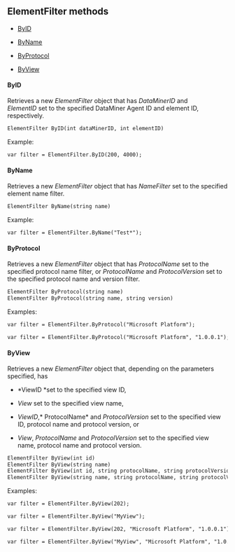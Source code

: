 ## ElementFilter methods

- [ByID](#byid)

- [ByName](#byname)

- [ByProtocol](#byprotocol)

- [ByView](#byview)

#### ByID

Retrieves a new *ElementFilter* object that has *DataMinerID* and *ElementID* set to the specified DataMiner Agent ID and element ID, respectively.

```txt
ElementFilter ByID(int dataMinerID, int elementID)
```

Example:

```txt
var filter = ElementFilter.ByID(200, 4000);
```

#### ByName

Retrieves a new *ElementFilter* object that has *NameFilter* set to the specified element name filter.

```txt
ElementFilter ByName(string name)
```

Example:

```txt
var filter = ElementFilter.ByName("Test*");
```

#### ByProtocol

Retrieves a new *ElementFilter* object that has *ProtocolName* set to the specified protocol name filter, or *ProtocolName* and *ProtocolVersion* set to the specified protocol name and version filter.

```txt
ElementFilter ByProtocol(string name)                                                 
ElementFilter ByProtocol(string name, string version)
```

Examples:

```txt
var filter = ElementFilter.ByProtocol("Microsoft Platform");
```

```txt
var filter = ElementFilter.ByProtocol("Microsoft Platform", "1.0.0.1");
```

#### ByView

Retrieves a new *ElementFilter* object that, depending on the parameters specified, has

- *ViewID *set to the specified view ID,

- *View* set to the specified view name,

- *ViewID*,* ProtocolName* and *ProtocolVersion* set to the specified view ID, protocol name and protocol version, or

- *View*, *ProtocolName* and *ProtocolVersion* set to the specified view name, protocol name and protocol version.

```txt
ElementFilter ByView(int id)                                                                                                                    
ElementFilter ByView(string name)                                                                                                               
ElementFilter ByView(int id, string protocolName, string protocolVersion)     
ElementFilter ByView(string name, string protocolName, string protocolVersion)
```

Examples:

```txt
var filter = ElementFilter.ByView(202);
```

```txt
var filter = ElementFilter.ByView("MyView");
```

```txt
var filter = ElementFilter.ByView(202, "Microsoft Platform", "1.0.0.1");
```

```txt
var filter = ElementFilter.ByView("MyView", "Microsoft Platform", "1.0.0.1");
```
